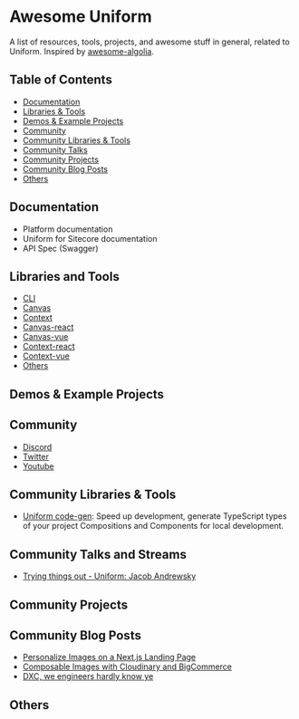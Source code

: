 # Awesome Uniform

A list of resources, tools, projects, and awesome stuff in general, related to Uniform. Inspired by [awesome-algolia](https://github.com/algolia/awesome-algolia).

## Table of Contents

- [Documentation](#documentation)
- [Libraries & Tools](#libraries--tools)
- [Demos & Example Projects](#demos--example-projects)
- [Community](#community)
- [Community Libraries & Tools](#community-libraries--tools)
- [Community Talks](#community-talks)
- [Community Projects](#community-projects)
- [Community Blog Posts](#community-blog-posts)
- [Others](#others)

## Documentation

- Platform documentation
- Uniform for Sitecore documentation
- API Spec (Swagger)

## Libraries and Tools

- [CLI](https://www.npmjs.com/package/@uniformdev/cli)
- [Canvas](https://www.npmjs.com/package/@uniformdev/canvas)
- [Context](https://www.npmjs.com/package/@uniformdev/context)
- [Canvas-react](https://www.npmjs.com/package/@uniformdev/canvas-react)
- [Canvas-vue](https://www.npmjs.com/package/@uniformdev/canvas-vue)
- [Context-react](https://www.npmjs.com/package/@uniformdev/context-react)
- [Context-vue](https://www.npmjs.com/package/@uniformdev/context-vue)
- [Others](https://www.npmjs.com/search?q=%40uniformdev)

## Demos & Example Projects

## Community

- [Discord](https://discord.gg/DRMyTKfxJy)
- [Twitter](https://twitter.com/uniformdev)
- [Youtube](https://www.youtube.com/channel/UCEhO1B_bT_sUV0DT4c4rNQA)

## Community Libraries & Tools

- [Uniform code-gen](https://github.com/davetayls/uniform-codegen): Speed up development, generate TypeScript types of your project Compositions and Components for local development.

## Community Talks and Streams

- [Trying things out - Uniform: Jacob Andrewsky](https://www.youtube.com/watch?v=NueIg3izQHU)

## Community Projects

## Community Blog Posts

- [Personalize Images on a Next.js Landing Page](https://mediajams.dev/post/how-to-personalize-images-on-an-event-landing-page-using-next.js)
- [Composable Images with Cloudinary and BigCommerce](https://mediajams.dev/post/deliver-composable-commerce-images-with-cloudinary-and-bigcommerce-in-nextjs)
- [DXC, we engineers hardly know ye](https://dev.to/chuloo/dxc-we-engineers-hardly-know-ye-3gmh)

## Others

